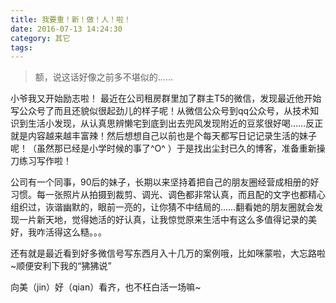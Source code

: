 ```yaml
---
title: 我要重！新！做！人！啦！
date: 2016-07-13 14:24:30
category: 其它
tags:
---
```

> 额，说这话好像之前多不堪似的……

小爷我又开始励志啦！
最近在公司租房群里加了群主T5的微信，发现最近他开始写公众号了而且还貌似很起劲儿的样子呢！从微信公众号到qq公众号，从技术知识到生活小发现，从认真思辨懒宅到底到出去兜风发现附近的豆浆很好喝……反正就是内容越来越丰富辣！然后想想自己以前也是个每天都写日记记录生活的妹子呢！（虽然那已经是小学时候的事了^O^ ）于是找出尘封已久的博客，准备重新操刀练习写作啦！

<!--more-->

公司有一个同事，90后的妹子，长期以来坚持着把自己的朋友圈经营成相册的好习惯。每一张照片从拍摄到裁剪、调光、调色都非常认真，而且配的文字也都精心组织过，诙谐幽默的，眼前一亮的，让你猜不中结局的……翻看她的朋友圈就会发现一片新天地，觉得她活的好认真，让我惊觉原来生活中有这么多值得记录的美好，我咋活得这么糙。。。

还有就是最近看到好多微信号写东西月入十几万的案例哦，比如咪蒙啦，大忘路啦~顺便安利下我的“狒狒说”

向美（jin）好（qian）看齐，也不枉白活一场嘛~